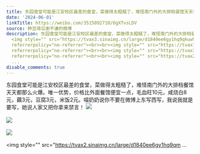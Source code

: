 ```yaml
---
title: 东园食堂可能是江安校区最差的食堂，菜做得太粗糙了，难怪南门外的大排档餐馆天天都那么火爆。唯一优势，价格比外面餐馆便宜一点，毛血旺10元，咸烧白8元，藕3元...
date: '2024-06-01'
linkTitle: https://weibo.com/3515092710/OgXTvsLDV
source: 种豆得瓜谢不谦的微博
description: 东园食堂可能是江安校区最差的食堂，菜做得太粗糙了，难怪南门外的大排档餐馆天天都那么火爆。唯一优势，价格比外面餐馆便宜一点，毛血旺10元，咸烧白8元，藕3元，豆腐3元，米饭2元。喵奶奶说你不要在微博上东写西写，我说我就是要写，她说人家又把你拿来禁言！
  <img style="" src="https://tvax3.sinaimg.cn/large/d1840ee6gy1hq9qkuw9ojj237k2eo7wi.jpg"
  referrerpolicy="no-referrer"><br><br><img style="" src="https://tvax1.sinaimg.cn/large/d1840ee6gy1hq9qkwuwwaj237k2eoe82.jpg"
  referrerpolicy="no-referrer"><br><br><img style="" src="https://tvax3.sinaimg.cn/large/d1840ee6gy1hq9qkyjzi0j237k2eob2a.jpg"
  referrerpolicy="no-referrer"><br><br><img style="" src="https://tvax2.sinaimg.cn/large/d1840ee6gy1hq9qm
  ...
disable_comments: true
---
```

东园食堂可能是江安校区最差的食堂，菜做得太粗糙了，难怪南门外的大排档餐馆天天都那么火爆。唯一优势，价格比外面餐馆便宜一点，毛血旺10元，咸烧白8元，藕3元，豆腐3元，米饭2元。喵奶奶说你不要在微博上东写西写，我说我就是要写，她说人家又把你拿来禁言！ <img style="" src="https://tvax3.sinaimg.cn/large/d1840ee6gy1hq9qkuw9ojj237k2eo7wi.jpg" referrerpolicy="no-referrer"><br><br><img style="" src="https://tvax1.sinaimg.cn/large/d1840ee6gy1hq9qkwuwwaj237k2eoe82.jpg" referrerpolicy="no-referrer"><br><br><img style="" src="https://tvax3.sinaimg.cn/large/d1840ee6gy1hq9qkyjzi0j237k2eob2a.jpg" referrerpolicy="no-referrer"><br><br><img style="" src="https://tvax2.sinaimg.cn/large/d1840ee6gy1hq9qm ...